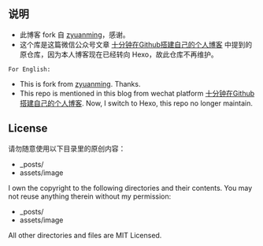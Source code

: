 ## 说明

* 此博客 fork 自 [zyuanming](https://github.com/zyuanming/zyuanming.github.io)，感谢。  
* 这个库是这篇微信公众号文章 [十分钟在Github搭建自己的个人博客](http://mp.weixin.qq.com/s/ICOeB7ILLKIKMBiRGdVWnA) 中提到的原仓库，因为本人博客现在已经转向 Hexo，故此仓库不再维护。

`For English:`  
 * This is fork from [zyuanming](https://github.com/zyuanming/zyuanming.github.io). Thanks.  
 * This repo is mentioned in this blog from wechat platform [十分钟在Github搭建自己的个人博客](http://mp.weixin.qq.com/s/ICOeB7ILLKIKMBiRGdVWnA). Now, I switch to Hexo, this repo no longer maintain.

## License

请勿随意使用以下目录里的原创内容：
*   _posts/
*   assets/image

I own the copyright to the following directories and their contents.  You may not reuse anything therein without my permission:
*   _posts/
*   assets/image

All other directories and files are MIT Licensed.





